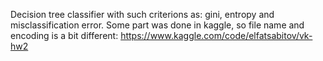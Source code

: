Decision tree classifier with such criterions as: gini, entropy and misclassification error.
Some part was done in kaggle, so file name and encoding is a bit different: https://www.kaggle.com/code/elfatsabitov/vk-hw2
